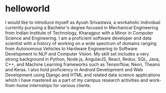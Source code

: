 # helloworld
I would like to introduce myself as Ayush Srivastava, a workaholic individual currently pursuing a Bachelor's degree focused in Mechanical Engineering from Indian Institute of Technology, Kharagpur with a Minor in Computer Science and Engineering. I am a proficient software developer and data scientist with a history of working on a wide spectrum of domains ranging from Autonomous Vehicles to Hardware Engineering to Software Development to NLP and Computer Vision. My skill set includes a very strong background in Python, Node.js, AngularJS, React, Redux, SQL, Java, C++, and Machine Learning frameworks such as Tensorflow, Neon, Theano and Keras. I also hold proficiency in Android Development and Web Development using Django and HTML and related data science applications which I have mastered as a part of my campus research activities and work-from-home internships for various clients.

